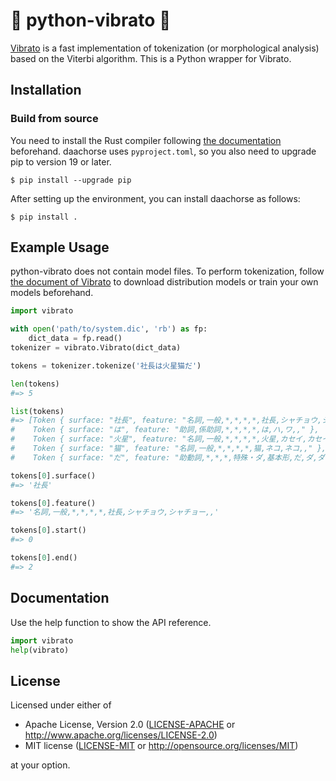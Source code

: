 # 🐍 python-vibrato 🎤

[Vibrato](https://github.com/daac-tools/vibrato) is a fast implementation of tokenization (or morphological analysis) based on the Viterbi algorithm.
This is a Python wrapper for Vibrato.

## Installation

### Build from source

You need to install the Rust compiler following [the documentation](https://www.rust-lang.org/tools/install) beforehand.
daachorse uses `pyproject.toml`, so you also need to upgrade pip to version 19 or later.

```
$ pip install --upgrade pip
```

After setting up the environment, you can install daachorse as follows:

```
$ pip install .
```

## Example Usage

python-vibrato does not contain model files.
To perform tokenization, follow [the document of Vibrato](https://github.com/daac-tools/vibrato) to download distribution models or train your own models beforehand.

```python
import vibrato

with open('path/to/system.dic', 'rb') as fp:
    dict_data = fp.read()
tokenizer = vibrato.Vibrato(dict_data)

tokens = tokenizer.tokenize('社長は火星猫だ')

len(tokens)
#=> 5

list(tokens)
#=> [Token { surface: "社長", feature: "名詞,一般,*,*,*,*,社長,シャチョウ,シャチョー,," },
#    Token { surface: "は", feature: "助詞,係助詞,*,*,*,*,は,ハ,ワ,," },
#    Token { surface: "火星", feature: "名詞,一般,*,*,*,*,火星,カセイ,カセイ,," },
#    Token { surface: "猫", feature: "名詞,一般,*,*,*,*,猫,ネコ,ネコ,," },
#    Token { surface: "だ", feature: "助動詞,*,*,*,特殊・ダ,基本形,だ,ダ,ダ,," }]

tokens[0].surface()
#=> '社長'

tokens[0].feature()
#=> '名詞,一般,*,*,*,*,社長,シャチョウ,シャチョー,,'

tokens[0].start()
#=> 0

tokens[0].end()
#=> 2
```

## Documentation

Use the help function to show the API reference.

```python
import vibrato
help(vibrato)
```

## License

Licensed under either of

 * Apache License, Version 2.0
   ([LICENSE-APACHE](LICENSE-APACHE) or http://www.apache.org/licenses/LICENSE-2.0)
 * MIT license
   ([LICENSE-MIT](LICENSE-MIT) or http://opensource.org/licenses/MIT)

at your option.
